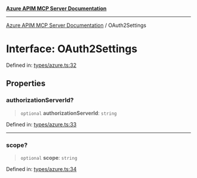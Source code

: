 [**Azure APIM MCP Server Documentation**](../README.md)

***

[Azure APIM MCP Server Documentation](../globals.md) / OAuth2Settings

# Interface: OAuth2Settings

Defined in: [types/azure.ts:32](https://github.com/dviana78/test-mcp-repo/blob/main/src/types/azure.ts#L32)

## Properties

### authorizationServerId?

> `optional` **authorizationServerId**: `string`

Defined in: [types/azure.ts:33](https://github.com/dviana78/test-mcp-repo/blob/main/src/types/azure.ts#L33)

***

### scope?

> `optional` **scope**: `string`

Defined in: [types/azure.ts:34](https://github.com/dviana78/test-mcp-repo/blob/main/src/types/azure.ts#L34)
